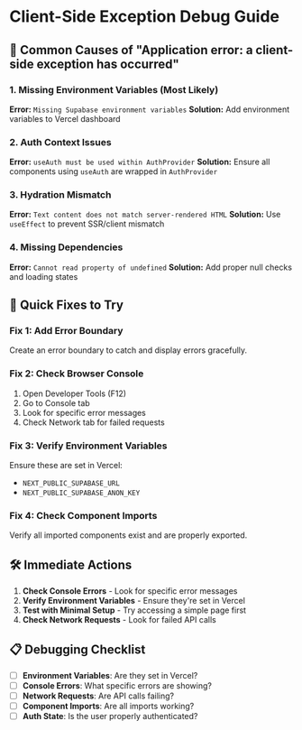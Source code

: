 # Client-Side Exception Debug Guide

## 🚨 **Common Causes of "Application error: a client-side exception has occurred"**

### **1. Missing Environment Variables (Most Likely)**
**Error:** `Missing Supabase environment variables`
**Solution:** Add environment variables to Vercel dashboard

### **2. Auth Context Issues**
**Error:** `useAuth must be used within AuthProvider`
**Solution:** Ensure all components using `useAuth` are wrapped in `AuthProvider`

### **3. Hydration Mismatch**
**Error:** `Text content does not match server-rendered HTML`
**Solution:** Use `useEffect` to prevent SSR/client mismatch

### **4. Missing Dependencies**
**Error:** `Cannot read property of undefined`
**Solution:** Add proper null checks and loading states

## 🔧 **Quick Fixes to Try**

### **Fix 1: Add Error Boundary**
Create an error boundary to catch and display errors gracefully.

### **Fix 2: Check Browser Console**
1. Open Developer Tools (F12)
2. Go to Console tab
3. Look for specific error messages
4. Check Network tab for failed requests

### **Fix 3: Verify Environment Variables**
Ensure these are set in Vercel:
- `NEXT_PUBLIC_SUPABASE_URL`
- `NEXT_PUBLIC_SUPABASE_ANON_KEY`

### **Fix 4: Check Component Imports**
Verify all imported components exist and are properly exported.

## 🛠 **Immediate Actions**

1. **Check Console Errors** - Look for specific error messages
2. **Verify Environment Variables** - Ensure they're set in Vercel
3. **Test with Minimal Setup** - Try accessing a simple page first
4. **Check Network Requests** - Look for failed API calls

## 📋 **Debugging Checklist**

- [ ] **Environment Variables**: Are they set in Vercel?
- [ ] **Console Errors**: What specific errors are showing?
- [ ] **Network Requests**: Are API calls failing?
- [ ] **Component Imports**: Are all imports working?
- [ ] **Auth State**: Is the user properly authenticated?
